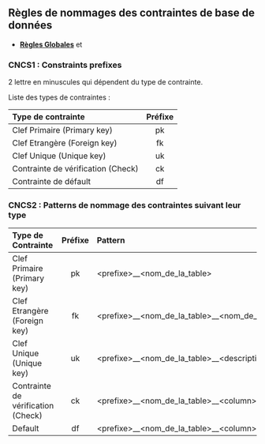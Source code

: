 ## Règles de nommages des contraintes de base de données

- **[Règles Globales](GlobalRules.md)** et


### CNCS1 : Constraints prefixes
2 lettre en minuscules qui dépendent du type de contrainte.

Liste des types de contraintes :

Type de contrainte	|	Préfixe	|
:---	|	:---:	|	
Clef Primaire (Primary key)	|	pk	|	
Clef Etrangère (Foreign key)	|	fk	|	
Clef Unique (Unique key)	|	uk	|	
Contrainte de vérification (Check)	|	ck	|	
Contrainte de défault	|	df	|	
### CNCS2 : Patterns de nommage des contraintes suivant leur type

Type de Contrainte	|	Préfixe	|Pattern|		exemple	|
:---	|	:---:	|	:---	|:---	|
Clef Primaire (Primary key)	|	pk	|	\<prefixe\>\_\_\<nom_de_la_table\>	|pk__d_type_table_elementaire	|
Clef Etrangère (Foreign key)	|	fk	|	\<prefixe\>\_\_\<nom_de_la_table\>\_\_\<nom_de_la_table_parente\>	|fk__d_table_elementaire__d_type_table_elementaire	|
Clef Unique (Unique key)	|	uk	|	\<prefixe\>\_\_\<nom_de_la_table\>\_\_\<description\>	|uk__d_table_elementaire__code_mnemonique	|
Contrainte de vérification (Check)	|	ck	|	\<prefixe\>\_\_\<nom_de_la_table\>\_\_\<column\>	|ck__d_type_table_elementaire__date_maj	|
Default	|	df	|	\<prefixe\>\_\_\<nom_de_la_table\>\__\<column\>	|df__d_type_table_elementaire__date_maj	|




